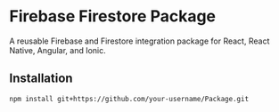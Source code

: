 # Firebase Firestore Package

A reusable Firebase and Firestore integration package for React, React Native, Angular, and Ionic.

## Installation

```bash
npm install git+https://github.com/your-username/Package.git
